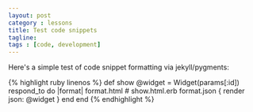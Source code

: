 ```yaml
---
layout: post
category : lessons
title: Test code snippets
tagline: 
tags : [code, development]
---
```


Here's a simple test of code snippet formatting via jekyll/pygments:

{% highlight ruby linenos %}
def show
  @widget = Widget(params[:id])
  respond_to do |format|
    format.html # show.html.erb
    format.json { render json: @widget }
  end
end
{% endhighlight %}

